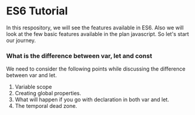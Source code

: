 # ES6 Tutorial
In this respository,  we will see the features available in ES6. Also we will look at the few basic features available in the plan javascript. So let's start our journey. 

### What is the difference between var, let and const 

We need to consider the following points while discussing the difference between var and let. 
1. Variable scope
2. Creating global properties. 
3. What will happen if you go with declaration in both var and let. 
4. The temporal dead zone. 



